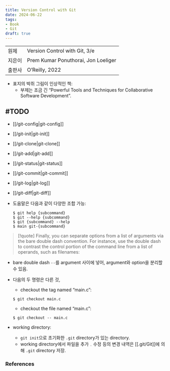 ```yaml
---
title: Version Control with Git
date: 2024-06-22
tags:
- Book
- Git
draft: true
---
```


| | |
| --- | --- |
| 원제 | Version Control with Git, 3/e |
| 지은이 | Prem Kumar Ponuthorai,  Jon Loeliger |
| 출판사 | O’Reilly, 2022 |

- 표지의 박쥐 그림이 인상적인 책:
    - 부제는 조금 긴 “Powerful Tools and Techniques for Collaborative Software Development”.


#TODO
---

- [[/git-config|git-config]]
- [[/git-init|git-init]]
- [[/git-clone|git-clone]]
- [[/git-add|git-add]]
- [[/git-status|git-status]]
- [[/git-commit|git-commit]]
- [[/git-log|git-log]]
- [[/git-diff|git-diff]]

- 도움말은 다음과 같이 다양한 조합 가능:
    ```shellsession
    $ git help {subcommand}
    $ git --help {subcommand}
    $ git {subcommand} --help
    $ main git-{subcommand}
    ```
    

> [!quote] Finally, you can separate options from a list of arguments via the bare double dash convention. For instance, use the double dash to contrast the control portion of the command line from a list of operands, such as filenames:
- bare double dash `--`를 argument 사이에 넣어, argument와 option을 분리할 수 있음.
- 다음의 두 명령은 다른 것,
    - checkout the tag named “main.c”:
    ```shellscript
    $ git checkout main.c
    ```
    - checkout the file named “main.c”:
    ```
    $ git checkout -- main.c
    ```


- working directory:
    - `git init`으로 초기화한 `.git` directory가 있는 directory.
    - working directory에서 파일을 추가﹒수정 등의 변경 내역은 [[.git/Git]]에 의해 `.git` directory 저장.

### References

